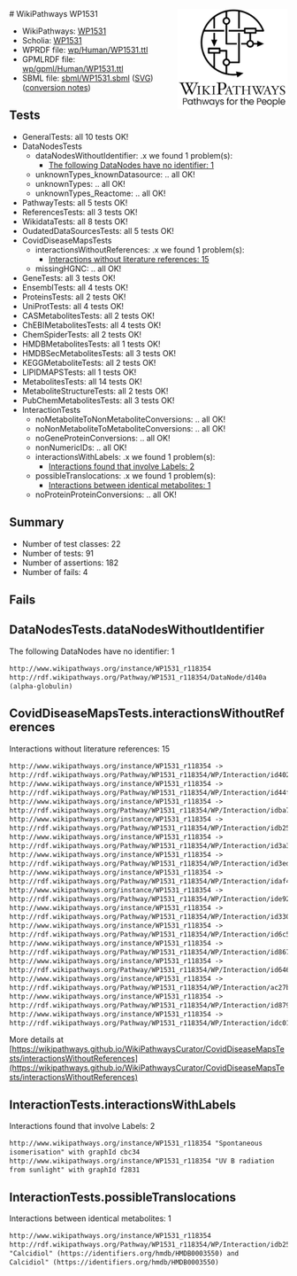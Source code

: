 <img style="float: right; width: 200px" src="logo.png" />
# WikiPathways WP1531

* WikiPathways: [WP1531](https://identifiers.org/wikipathways:WP1531)
* Scholia: [WP1531](https://scholia.toolforge.org/wikipathways/WP1531)
* WPRDF file: [wp/Human/WP1531.ttl](../wp/Human/WP1531.ttl)
* GPMLRDF file: [wp/gpml/Human/WP1531.ttl](../wp/gpml/Human/WP1531.ttl)
* SBML file: [sbml/WP1531.sbml](../sbml/WP1531.sbml) ([SVG](../sbml/WP1531.svg)) ([conversion notes](../sbml/WP1531.txt))

## Tests
* GeneralTests: all 10 tests OK!
* DataNodesTests
    * dataNodesWithoutIdentifier: .x we found 1 problem(s):
        * [The following DataNodes have no identifier: 1](#d2d32fa0)
    * unknownTypes_knownDatasource: .. all OK!
    * unknownTypes: .. all OK!
    * unknownTypes_Reactome: .. all OK!
* PathwayTests: all 5 tests OK!
* ReferencesTests: all 3 tests OK!
* WikidataTests: all 8 tests OK!
* OudatedDataSourcesTests: all 5 tests OK!
* CovidDiseaseMapsTests
    * interactionsWithoutReferences: .x we found 1 problem(s):
        * [Interactions without literature references: 15](#9701cce6)
    * missingHGNC: .. all OK!
* GeneTests: all 3 tests OK!
* EnsemblTests: all 4 tests OK!
* ProteinsTests: all 2 tests OK!
* UniProtTests: all 4 tests OK!
* CASMetabolitesTests: all 2 tests OK!
* ChEBIMetabolitesTests: all 4 tests OK!
* ChemSpiderTests: all 2 tests OK!
* HMDBMetabolitesTests: all 1 tests OK!
* HMDBSecMetabolitesTests: all 3 tests OK!
* KEGGMetaboliteTests: all 2 tests OK!
* LIPIDMAPSTests: all 1 tests OK!
* MetabolitesTests: all 14 tests OK!
* MetaboliteStructureTests: all 2 tests OK!
* PubChemMetabolitesTests: all 3 tests OK!
* InteractionTests
    * noMetaboliteToNonMetaboliteConversions: .. all OK!
    * noNonMetaboliteToMetaboliteConversions: .. all OK!
    * noGeneProteinConversions: .. all OK!
    * nonNumericIDs: .. all OK!
    * interactionsWithLabels: .x we found 1 problem(s):
        * [Interactions found that involve Labels: 2](#630d2679)
    * possibleTranslocations: .x we found 1 problem(s):
        * [Interactions between identical metabolites: 1](#d59038c4)
    * noProteinProteinConversions: .. all OK!


## Summary

* Number of test classes: 22
* Number of tests: 91
* Number of assertions: 182
* Number of fails: 4

## Fails

<a name="d2d32fa0" />

## DataNodesTests.dataNodesWithoutIdentifier

The following DataNodes have no identifier: 1
```
http://www.wikipathways.org/instance/WP1531_r118354 http://rdf.wikipathways.org/Pathway/WP1531_r118354/DataNode/d140a (alpha-globulin)
```

<a name="9701cce6" />

## CovidDiseaseMapsTests.interactionsWithoutReferences

Interactions without literature references: 15
```
http://www.wikipathways.org/instance/WP1531_r118354 -> http://rdf.wikipathways.org/Pathway/WP1531_r118354/WP/Interaction/id402e7170
http://www.wikipathways.org/instance/WP1531_r118354 -> http://rdf.wikipathways.org/Pathway/WP1531_r118354/WP/Interaction/id44f7d0a6
http://www.wikipathways.org/instance/WP1531_r118354 -> http://rdf.wikipathways.org/Pathway/WP1531_r118354/WP/Interaction/idba7e735a
http://www.wikipathways.org/instance/WP1531_r118354 -> http://rdf.wikipathways.org/Pathway/WP1531_r118354/WP/Interaction/idb2536244
http://www.wikipathways.org/instance/WP1531_r118354 -> http://rdf.wikipathways.org/Pathway/WP1531_r118354/WP/Interaction/id3a3d310
http://www.wikipathways.org/instance/WP1531_r118354 -> http://rdf.wikipathways.org/Pathway/WP1531_r118354/WP/Interaction/id3edf95c8
http://www.wikipathways.org/instance/WP1531_r118354 -> http://rdf.wikipathways.org/Pathway/WP1531_r118354/WP/Interaction/idaf407315
http://www.wikipathways.org/instance/WP1531_r118354 -> http://rdf.wikipathways.org/Pathway/WP1531_r118354/WP/Interaction/ide926490f
http://www.wikipathways.org/instance/WP1531_r118354 -> http://rdf.wikipathways.org/Pathway/WP1531_r118354/WP/Interaction/id3306118f
http://www.wikipathways.org/instance/WP1531_r118354 -> http://rdf.wikipathways.org/Pathway/WP1531_r118354/WP/Interaction/id6c5af5d8
http://www.wikipathways.org/instance/WP1531_r118354 -> http://rdf.wikipathways.org/Pathway/WP1531_r118354/WP/Interaction/id867ef92
http://www.wikipathways.org/instance/WP1531_r118354 -> http://rdf.wikipathways.org/Pathway/WP1531_r118354/WP/Interaction/id646fbe27
http://www.wikipathways.org/instance/WP1531_r118354 -> http://rdf.wikipathways.org/Pathway/WP1531_r118354/WP/Interaction/ac27b
http://www.wikipathways.org/instance/WP1531_r118354 -> http://rdf.wikipathways.org/Pathway/WP1531_r118354/WP/Interaction/id879db83f
http://www.wikipathways.org/instance/WP1531_r118354 -> http://rdf.wikipathways.org/Pathway/WP1531_r118354/WP/Interaction/idc015bca4
```

More details at [https://wikipathways.github.io/WikiPathwaysCurator/CovidDiseaseMapsTests/interactionsWithoutReferences](https://wikipathways.github.io/WikiPathwaysCurator/CovidDiseaseMapsTests/interactionsWithoutReferences)

<a name="630d2679" />

## InteractionTests.interactionsWithLabels

Interactions found that involve Labels: 2
```
http://www.wikipathways.org/instance/WP1531_r118354 "Spontaneous isomerisation" with graphId cbc34
http://www.wikipathways.org/instance/WP1531_r118354 "UV B radiation from sunlight" with graphId f2831
```

<a name="d59038c4" />

## InteractionTests.possibleTranslocations

Interactions between identical metabolites: 1
```
http://www.wikipathways.org/instance/WP1531_r118354 http://rdf.wikipathways.org/Pathway/WP1531_r118354/WP/Interaction/idb2536244 "Calcidiol" (https://identifiers.org/hmdb/HMDB0003550) and 
Calcidiol" (https://identifiers.org/hmdb/HMDB0003550)
```

